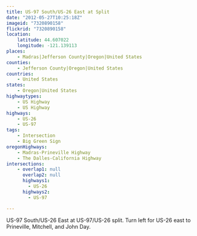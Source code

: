 ```yaml
---
title: US-97 South/US-26 East at Split
date: "2012-05-27T10:25:18Z"
imageid: "7320890158"
flickrid: "7320890158"
location:
    latitude: 44.607022
    longitude: -121.139113
places:
    - Madras|Jefferson County|Oregon|United States
counties:
    - Jefferson County|Oregon|United States
countries:
    - United States
states:
    - Oregon|United States
highwaytypes:
    - US Highway
    - US Highway
highways:
    - US-26
    - US-97
tags:
    - Intersection
    - Big Green Sign
oregonHighways:
    - Madras-Prineville Highway
    - The Dalles-California Highway
intersections:
    - overlap1: null
      overlap2: null
      highways1:
        - US-26
      highways2:
        - US-97

---
```

US-97 South/US-26 East at US-97/US-26 split. Turn left for US-26 east to Prineville, Mitchell, and John Day.